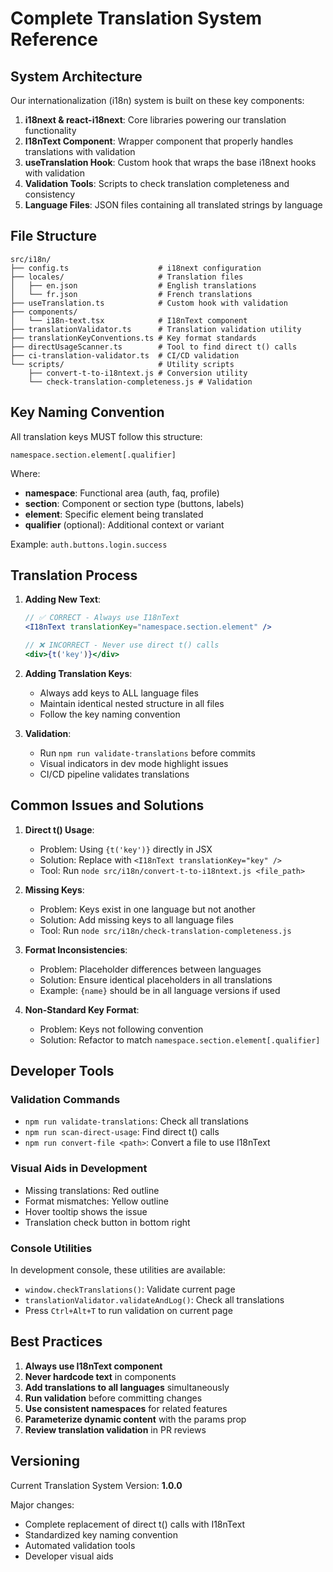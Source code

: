 
# Complete Translation System Reference

## System Architecture

Our internationalization (i18n) system is built on these key components:

1. **i18next & react-i18next**: Core libraries powering our translation functionality
2. **I18nText Component**: Wrapper component that properly handles translations with validation
3. **useTranslation Hook**: Custom hook that wraps the base i18next hooks with validation
4. **Validation Tools**: Scripts to check translation completeness and consistency
5. **Language Files**: JSON files containing all translated strings by language

## File Structure

```
src/i18n/
├── config.ts                    # i18next configuration
├── locales/                     # Translation files
│   ├── en.json                  # English translations
│   └── fr.json                  # French translations
├── useTranslation.ts            # Custom hook with validation
├── components/
│   └── i18n-text.tsx            # I18nText component
├── translationValidator.ts      # Translation validation utility
├── translationKeyConventions.ts # Key format standards
├── directUsageScanner.ts        # Tool to find direct t() calls
├── ci-translation-validator.ts  # CI/CD validation
└── scripts/                     # Utility scripts
    ├── convert-t-to-i18ntext.js # Conversion utility
    └── check-translation-completeness.js # Validation
```

## Key Naming Convention

All translation keys MUST follow this structure:
```
namespace.section.element[.qualifier]
```

Where:
- **namespace**: Functional area (auth, faq, profile)
- **section**: Component or section type (buttons, labels)
- **element**: Specific element being translated
- **qualifier** (optional): Additional context or variant

Example: `auth.buttons.login.success`

## Translation Process

1. **Adding New Text**:
   ```jsx
   // ✅ CORRECT - Always use I18nText
   <I18nText translationKey="namespace.section.element" />
   
   // ❌ INCORRECT - Never use direct t() calls
   <div>{t('key')}</div>
   ```

2. **Adding Translation Keys**:
   - Always add keys to ALL language files
   - Maintain identical nested structure in all files
   - Follow the key naming convention
   
3. **Validation**:
   - Run `npm run validate-translations` before commits
   - Visual indicators in dev mode highlight issues
   - CI/CD pipeline validates translations

## Common Issues and Solutions

1. **Direct t() Usage**:
   - Problem: Using `{t('key')}` directly in JSX
   - Solution: Replace with `<I18nText translationKey="key" />`
   - Tool: Run `node src/i18n/convert-t-to-i18ntext.js <file_path>`

2. **Missing Keys**:
   - Problem: Keys exist in one language but not another
   - Solution: Add missing keys to all language files
   - Tool: Run `node src/i18n/check-translation-completeness.js`

3. **Format Inconsistencies**:
   - Problem: Placeholder differences between languages
   - Solution: Ensure identical placeholders in all translations
   - Example: `{name}` should be in all language versions if used

4. **Non-Standard Key Format**:
   - Problem: Keys not following convention
   - Solution: Refactor to match `namespace.section.element[.qualifier]`

## Developer Tools

### Validation Commands

- `npm run validate-translations`: Check all translations
- `npm run scan-direct-usage`: Find direct t() calls
- `npm run convert-file <path>`: Convert a file to use I18nText

### Visual Aids in Development

- Missing translations: Red outline
- Format mismatches: Yellow outline
- Hover tooltip shows the issue
- Translation check button in bottom right

### Console Utilities

In development console, these utilities are available:
- `window.checkTranslations()`: Validate current page
- `translationValidator.validateAndLog()`: Check all translations
- Press `Ctrl+Alt+T` to run validation on current page

## Best Practices

1. **Always use I18nText component**
2. **Never hardcode text** in components
3. **Add translations to all languages** simultaneously
4. **Run validation** before committing changes
5. **Use consistent namespaces** for related features
6. **Parameterize dynamic content** with the params prop
7. **Review translation validation** in PR reviews

## Versioning

Current Translation System Version: **1.0.0**

Major changes:
- Complete replacement of direct t() calls with I18nText
- Standardized key naming convention
- Automated validation tools
- Developer visual aids
